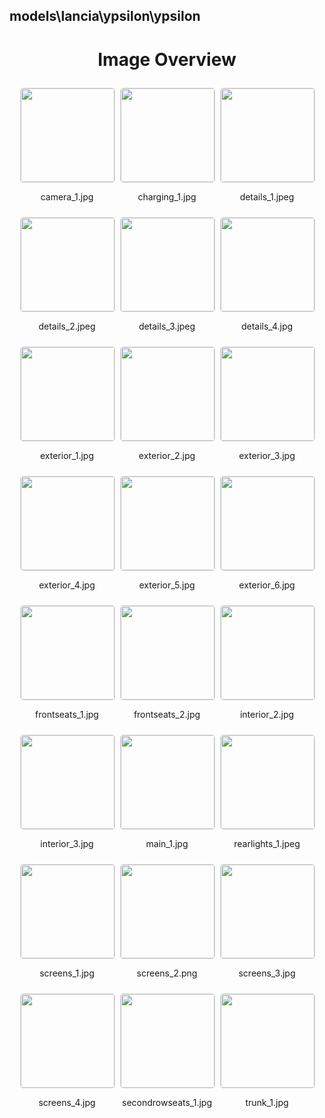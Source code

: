 ## models\lancia\ypsilon\ypsilon


<style>
    .image-gallery {
        display: flex;
        flex-wrap: wrap;
        gap: 10px;
        justify-content: center;
        padding: 10px;
    }
    .image-gallery img {
        width: 150px;
        height: auto;
        border: 1px solid #ddd;
        border-radius: 5px;
    }
    .image-gallery div {
        flex: 1 1 calc(33.333% - 20px); /* Three images per row on large screens */
        max-width: 150px;
        text-align: center;
    }
    @media (max-width: 768px) {
        .image-gallery div {
            flex: 1 1 calc(50% - 20px); /* Two images per row on medium screens */
        }
    }
    @media (max-width: 480px) {
        .image-gallery div {
            flex: 1 1 100%; /* One image per row on small screens */
        }
    }
</style>
<h1 style ="text-align: center;"> Image Overview </h1> <div class="image-gallery">
<div>
<img src="https://media.evkx.net/multimedia/models/lancia/ypsilon/ypsilon/camera_1_st.jpg">
<p>camera_1.jpg</p>
</div>
<div>
<img src="https://media.evkx.net/multimedia/models/lancia/ypsilon/ypsilon/charging_1_st.jpg">
<p>charging_1.jpg</p>
</div>
<div>
<img src="https://media.evkx.net/multimedia/models/lancia/ypsilon/ypsilon/details_1_st.jpeg">
<p>details_1.jpeg</p>
</div>
<div>
<img src="https://media.evkx.net/multimedia/models/lancia/ypsilon/ypsilon/details_2_st.jpeg">
<p>details_2.jpeg</p>
</div>
<div>
<img src="https://media.evkx.net/multimedia/models/lancia/ypsilon/ypsilon/details_3_st.jpeg">
<p>details_3.jpeg</p>
</div>
<div>
<img src="https://media.evkx.net/multimedia/models/lancia/ypsilon/ypsilon/details_4_st.jpg">
<p>details_4.jpg</p>
</div>
<div>
<img src="https://media.evkx.net/multimedia/models/lancia/ypsilon/ypsilon/exterior_1_st.jpg">
<p>exterior_1.jpg</p>
</div>
<div>
<img src="https://media.evkx.net/multimedia/models/lancia/ypsilon/ypsilon/exterior_2_st.jpg">
<p>exterior_2.jpg</p>
</div>
<div>
<img src="https://media.evkx.net/multimedia/models/lancia/ypsilon/ypsilon/exterior_3_st.jpg">
<p>exterior_3.jpg</p>
</div>
<div>
<img src="https://media.evkx.net/multimedia/models/lancia/ypsilon/ypsilon/exterior_4_st.jpg">
<p>exterior_4.jpg</p>
</div>
<div>
<img src="https://media.evkx.net/multimedia/models/lancia/ypsilon/ypsilon/exterior_5_st.jpg">
<p>exterior_5.jpg</p>
</div>
<div>
<img src="https://media.evkx.net/multimedia/models/lancia/ypsilon/ypsilon/exterior_6_st.jpg">
<p>exterior_6.jpg</p>
</div>
<div>
<img src="https://media.evkx.net/multimedia/models/lancia/ypsilon/ypsilon/frontseats_1_st.jpg">
<p>frontseats_1.jpg</p>
</div>
<div>
<img src="https://media.evkx.net/multimedia/models/lancia/ypsilon/ypsilon/frontseats_2_st.jpg">
<p>frontseats_2.jpg</p>
</div>
<div>
<img src="https://media.evkx.net/multimedia/models/lancia/ypsilon/ypsilon/interior_2_st.jpg">
<p>interior_2.jpg</p>
</div>
<div>
<img src="https://media.evkx.net/multimedia/models/lancia/ypsilon/ypsilon/interior_3_st.jpg">
<p>interior_3.jpg</p>
</div>
<div>
<img src="https://media.evkx.net/multimedia/models/lancia/ypsilon/ypsilon/main_1_st.jpg">
<p>main_1.jpg</p>
</div>
<div>
<img src="https://media.evkx.net/multimedia/models/lancia/ypsilon/ypsilon/rearlights_1_st.jpeg">
<p>rearlights_1.jpeg</p>
</div>
<div>
<img src="https://media.evkx.net/multimedia/models/lancia/ypsilon/ypsilon/screens_1_st.jpg">
<p>screens_1.jpg</p>
</div>
<div>
<img src="https://media.evkx.net/multimedia/models/lancia/ypsilon/ypsilon/screens_2_st.png">
<p>screens_2.png</p>
</div>
<div>
<img src="https://media.evkx.net/multimedia/models/lancia/ypsilon/ypsilon/screens_3_st.jpg">
<p>screens_3.jpg</p>
</div>
<div>
<img src="https://media.evkx.net/multimedia/models/lancia/ypsilon/ypsilon/screens_4_st.jpg">
<p>screens_4.jpg</p>
</div>
<div>
<img src="https://media.evkx.net/multimedia/models/lancia/ypsilon/ypsilon/secondrowseats_1_st.jpg">
<p>secondrowseats_1.jpg</p>
</div>
<div>
<img src="https://media.evkx.net/multimedia/models/lancia/ypsilon/ypsilon/trunk_1_st.jpg">
<p>trunk_1.jpg</p>
</div>
</div>
